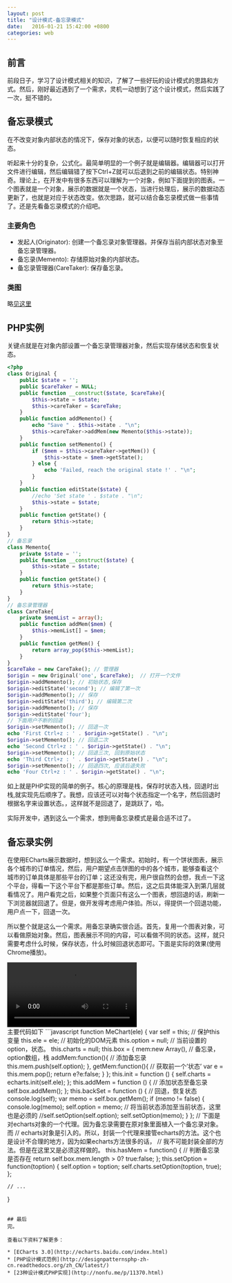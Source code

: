 ```yaml
---
layout: post
title: "设计模式-备忘录模式"
date:   2016-01-21 15:42:00 +0800
categories: web
---
```

## 前言

前段日子，学习了设计模式相关的知识，了解了一些好玩的设计模式的思路和方式。然后，刚好最近遇到了一个需求，灵机一动想到了这个设计模式，然后实践了一次，挺不错的。

## 备忘录模式

在不改变对象内部状态的情况下，保存对象的状态，以便可以随时恢复相应的状态。

听起来十分的复杂，公式化。最简单明显的一个例子就是编辑器。编辑器可以打开文件进行编辑，然后编辑错了按下Ctrl+Z就可以后退到之前的编辑状态。特别神奇。理论上，在开发中有很多东西可以理解为一个对象，例如下面提到的图表。一个图表就是一个对象，展示的数据就是一个状态，当进行处理后，展示的数据动态更新了，也就是对应于状态改变。依次思路，就可以结合备忘录模式做一些事情了。还是先看备忘录模式的介绍吧。

### 主要角色

* 发起人(Originator): 创建一个备忘录对象管理器。并保存当前内部状态对象至备忘录管理器。
* 备忘录(Memento): 存储原始对象的内部状态。
* 备忘录管理器(CareTaker):  保存备忘录。

### 类图

略[见这里](http://nonfu.me/p/11458.html)

## PHP实例

关键点就是在对象内部设置一个备忘录管理器对象，然后实现存储状态和恢复状态。
```php
<?php
class Original {
    public $state = '';
    public $careTaker = NULL;
    public function __construct($state, $careTake){
        $this->state = $state;
        $this->careTaker = $careTake;
    }
    public function addMemento() {
        echo "Save " . $this->state . "\n";
        $this->careTaker->addMem(new Memento($this->state));
    }
    public function setMemento() {
        if ($mem = $this->careTaker->getMem()) {
            $this->state = $mem->getState();
        } else {
            echo 'Failed, reach the original state !' . "\n";
        }
    }
    public function editState($state) {
        //echo 'Set state ' . $state . "\n";
        $this->state = $state;
    }
    public function getState() {
        return $this->state;
    }
}
// 备忘录
class Memento{
    private $state = '';
    public function __construct($state) {
        $this->state = $state;
    }
    public function getState() {
        return $this->state;
    }
}
// 备忘录管理器
class CareTake{
    private $memList = array();
    public function addMem($mem) {
        $this->memList[] = $mem;
    }
    public function getMem() {
        return array_pop($this->memList);
    }
}
$careTake = new CareTake(); // 管理器
$origin = new Original('one', $careTake);  // 打开一个文件
$origin->addMemento(); // 初始状态,保存
$origin->editState('second'); // 编辑了第一次
$origin->addMemento(); // 保存
$origin->editState('third'); // 编辑第二次
$origin->addMemento(); // 保存
$origin->editState('four');
// 下面用户不断的回退
$origin->setMemento(); // 回退一次
echo 'First Ctrl+z : ' . $origin->getState() . "\n";
$origin->setMemento(); // 回退二次
echo 'Second Ctrl+z : ' . $origin->getState() . "\n";
$origin->setMemento(); // 回退三次, 回到原始状态
echo 'Third Ctrl+z : ' . $origin->getState() . "\n";
$origin->setMemento(); // 回退四次, 应该后退失败
echo 'Four Ctrl+z : ' . $origin->getState() . "\n";
```
如上就是PHP实现的简单的例子。核心的原理是栈，保存时状态入栈，回退时出栈,就实现先后顺序了。我想，应该还可以对每个状态指定一个名字，然后回退时根据名字来设置状态。，这样就不是回退了，是跳跃了，哈。

实际开发中，遇到这么一个需求，想到用备忘录模式是最合适不过了。

## 备忘录实例

在使用ECharts展示数据时，想到这么一个需求。初始时，有一个饼状图表，展示各个城市的订单情况，然后，用户期望点击饼图的中的各个城市，能够查看这个
城市的订单具体是那些平台的订单；这还没有完，用户很自然的会想，我点一下这个平台，得看一下这个平台下都是那些订单。然后，这之后具体能深入到第几层就看情况了。用户看完之后，如果整个页面只有这么一个图表，想回退的话，刷新一下浏览器就回退了。但是，做开发得考虑用户体验。所以，得提供一个回退功能，用户点一下，回退一次。

所以整个就是这么一个需求。用备忘录确实很合适。首先，复用一个图表对象，可以看做原始对象。然后，图表展示不同的内容，可以看做不同的状态。这样，就只需要考虑什么时候，保存状态，什么时候回退状态即可。下面是实际的效果(使用Chrome播放)。

<div class="video">
<video src="{{ site.url }}/assert/medias/echarts2.0.mov" controls="controls">
your browser does not support the video tag
</video>
</div>
主要代码如下
```javascript
function MeChart(ele) {
    var self = this;  // 保护this变量
    this.ele = ele;  // 初始化的DOM元素
    this.option = null;  // 当前设置的option，状态。
    this.charts = null;
    this.box = {
        mem:new Array(),  // 备忘录，option数组，栈
        addMem:function(){  // 添加备忘录
            this.mem.push(self.option);
        },
        getMem:function(){  // 获取前一个’状态’
            var e = this.mem.pop();
            return e?e:false;
        }
    };
    this.init = function () {
        self.charts = echarts.init(self.ele);
    };
    this.addMem = function () {  // 添加状态至备忘录
        self.box.addMem();
    };
    this.backSet = function () {  // 回退，恢复状态
        console.log(self);
        var memo = self.box.getMem();
        if (memo != false) {
            console.log(memo);
            self.option = memo;  // 将当前状态添加至当前状态，这里也是必须的
            //self.setOption(self.option);
            self.setOption(memo);
        }
    };
    // 下面是对echarts对象的一个代理。因为备忘录需要在原对象里面植入一个备忘录对象。而
    // echarts对象是引入的。所以，封装一个代理来接管echarts的方法。这个也是设计不合理的地方，因为如果echarts方法很多的话，
    // 我不可能封装全部的方法。但是在这里又是必须这样做的。
    this.hasMem = function() {  // 判断备忘录是否存在
        return self.box.mem.length > 0? true:false;
    };
    this.setOption = function(toption) {
        self.option = toption;
        self.charts.setOption(toption, true);
    };

    // ...
}
```

## 最后
完。

查看以下资料了解更多：

* [ECharts 3.0](http://echarts.baidu.com/index.html)
* [PHP设计模式范例](http://designpatternsphp-zh-cn.readthedocs.org/zh_CN/latest/)
* [23种设计模式PHP实现](http://nonfu.me/p/11370.html)
